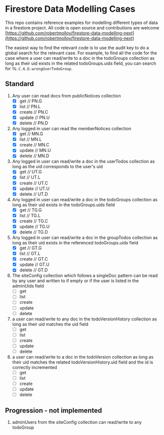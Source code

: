 # Firestore Data Modelling Cases

This repo contains reference examples for modelling different types of data in a firestore project. All code is open source and contributions are welcome [https://github.com/robertmolloy/firestore-data-modelling-next](https://github.com/robertmolloy/firestore-data-modelling-next)

The easiest way to find the relevant code is to use the audit key to do a global search for the relevant case. For example, to find all the code for the case where a user can read/write to a doc in the todoGroups collection as long as their uid exists in the related todoGroups.uids field, you can search for `TG.C.6.D.wrongUserTodoGroup`.

## Standard

1. Any user can read docs from publicNotices collection
   - [x] get // PN.G
   - [x] list // PN.L
   - [x] create // PN.C
   - [x] update // PN.U
   - [x] delete // PN.D
2. Any logged in user can read the memberNotices collection
   - [x] get // MN.G
   - [x] list // MN.L
   - [x] create // MN.C
   - [x] update // MN.U
   - [x] delete // MN.D
3. Any logged in user can read/write a doc in the userTodos collection as long as the uid corresponds to the user's uid
   - [x] get // UT.G
   - [x] list // UT.L
   - [x] create // UT.C
   - [x] update // UT.U
   - [x] delete // UT.D
4. Any logged in user can read/write a doc in the todoGroups collection as long as their uid exists in the todoGroups.uids field
   - [x] get // TG.G
   - [x] list // TG.L
   - [x] create // TG.C
   - [x] update // TG.U
   - [x] delete // TG.D
5. Any logged in user can read/write a doc in the groupTodos collection as long as their uid exists in the referenced todoGroups.uids field
   - [x] get // GT.G
   - [x] list // GT.L
   - [x] create // GT.C
   - [x] update // GT.U
   - [x] delete // GT.D
6. The siteConfig collection which follows a singleDoc pattern can be read by any user and written to if empty or if the user is listed in the adminUids field
   - [ ] get
   - [ ] list
   - [ ] create
   - [ ] update
   - [ ] delete
7. a user can read/write to any doc in the todoVersionHistory collection as long as their uid matches the uid field
   - [ ] get
   - [ ] list
   - [ ] create
   - [ ] update
   - [ ] delete
8. a user can read/write to a doc in the todoVersion collection as long as their uid matches the related todoVersionHistory.uid field and the id is correctly incremented
   - [ ] get
   - [ ] list
   - [ ] create
   - [ ] update
   - [ ] delete

## Progression - not implemented

1. adminUsers from the siteConfig collection can read/write to any todoGroup
